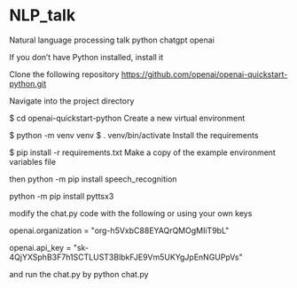 # NLP_talk

Natural language processing talk python chatgpt openai





If you don’t have Python installed, install it 

Clone the following repository https://github.com/openai/openai-quickstart-python.git

Navigate into the project directory

$ cd openai-quickstart-python
Create a new virtual environment

$ python -m venv venv
$ . venv/bin/activate
Install the requirements

$ pip install -r requirements.txt
Make a copy of the example environment variables file

then 
python -m pip install speech_recognition


python -m pip install pyttsx3

modify the chat.py code with the following or using your own keys

openai.organization = "org-h5VxbC88EYAQrQMOgMIiT9bL"


openai.api_key = "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"



and run the chat.py by python chat.py
